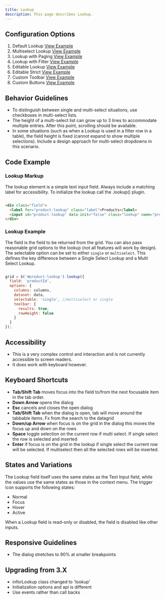 ```yaml
---
title: Lookup  
description: This page describes Lookup.
---
```


## Configuration Options

1. Default Lookup  [View Example]( ../components/lookup/example-index)
2. Multiselect Lookup  [View Example]( ../components/lookup/example-multiselect)
3. Lookup with Paging  [View Example]( ../components/lookup/example-paging)
4. Lookup with Filter  [View Example]( ../components/lookup/example-filter-row)
5. Editable Lookup [View Example]( ../components/lookup/example-editable)
6. Editable Strict [View Example]( ../components/lookup/example-editable-strict)
7. Custom Toolbar [View Example]( ../components/lookup/example-custom-toolbar)
8. Custom Buttons [View Example]( ../components/lookup/example-custom-buttons)

## Behavior Guidelines

-   To distinguish between single and multi-select situations, use checkboxes in multi-select lists.
-   The height of a multi-select list can grow up to 3 lines to accommodate multiple entries. After this point, scrolling should be available.
-   In some situations (such as when a Lookup is used in a filter row in a table), the field height is fixed (cannot expand to show multiple selections). Include a design approach for multi-select dropdowns in this scenario.

## Code Example

### Lookup Markup

The lookup element is a simple text input field. Always include a matching label for accessibility. To initialize the lookup call the .lookup() plugin.

```html

<div class="field">
  <label for="product-lookup" class="label">Products</label>
  <input id="product-lookup" data-init="false" class="lookup" name="product-lookup" type="text">
</div>


```

### Lookup Example

The field is the field to be returned from the grid. You can also pass reasonable grid options to the lookup (not all features will work by design). The selectable option can be set to either `single` or `multiselect`. This defines the key difference between a Single Select Lookup and a Multi Select Lookup.

```javascript

grid = $('#product-lookup').lookup({
  field: 'productId',
  options: {
    columns: columns,
    dataset: data,
    selectable: 'single', //multiselect or single
    toolbar: {
      results: true,
      rowHeight: false
    }
  }
});


```

## Accessibility

-   This is a very complex control and interaction and is not currently accessible to screen readers.
-   It does work with keyboard however.

## Keyboard Shortcuts

-   **Tab/Shift Tab** moves focus into the field to/from the next focusable item in the tab order.
-   **Down Arrow** opens the dialog
-   **Esc** cancels and closes the open dialog
-   **Tab/Shift Tab** when the dialog is open, tab will move around the tabbable items. Fx from the search to the datagrid
-   **Down/up Arrow** when focus is on the grid in the dialog this moves the focus up and down on the rows
-   **Space** toggle selection on the current row if multi select. If single select the row is selected and inserted
-   **Enter** if focus is on the grid in the lookup if single select the current row will be selected. If multiselect then all the selected rows will be inserted.

## States and Variations

The Lookup field itself uses the same states as the Text Input field, while the values use the same states as those in the context menu. The trigger icon supports the following states:

-   Normal
-   Focus
-   Hover
-   Active

When a Lookup field is read-only or disabled, the field is disabled like other inputs.

## Responsive Guidelines

-   The dialog stretches to 90% at smaller breakpoints

## Upgrading from 3.X

-   inforLookup class changed to 'lookup'
-   Initialization options and api is different
-   Use events rather than call backs
